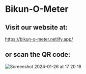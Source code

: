 # Bikun-O-Meter
 ## Visit our website at: 
 https://bikun-o-meter.netlify.app/
 ## or scan the QR code:
 ![Screenshot 2024-01-26 at 17 20 19](https://github.com/evelioexcellenta/Bikun-O-Meter/assets/106600068/6d168175-5fa0-41d8-85f4-ab3e674a471b)
